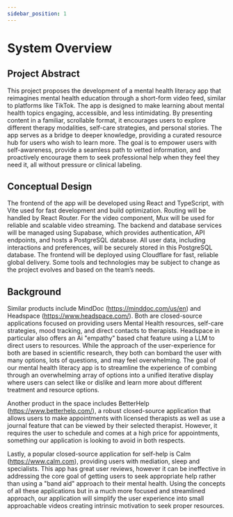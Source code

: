 ```yaml
---
sidebar_position: 1
---
```


# System Overview

## Project Abstract
This project proposes the development of a mental health literacy app that reimagines mental health education through a short-form video feed, similar to platforms like TikTok. The app is designed to make learning about mental health topics engaging, accessible, and less intimidating. By presenting content in a familiar, scrollable format, it encourages users to explore different therapy modalities, self-care strategies, and personal stories. The app serves as a bridge to deeper knowledge, providing a curated resource hub for users who wish to learn more. The goal is to empower users with self-awareness, provide a seamless path to vetted information, and proactively encourage them to seek professional help when they feel they need it, all without pressure or clinical labeling.

## Conceptual Design
The frontend of the app will be developed using React and TypeScript, with Vite used for fast development and build optimization. Routing will be handled by React Router. For the video component, Mux will be used for reliable and scalable video streaming. The backend and database services will be managed using Supabase, which provides authentication, API endpoints, and hosts a PostgreSQL database. All user data, including interactions and preferences, will be securely stored in this PostgreSQL database. The frontend will be deployed using Cloudflare for fast, reliable global delivery. Some tools and technologies may be subject to change as the project evolves and based on the team’s needs.

## Background
Similar products include MindDoc (https://minddoc.com/us/en) and Headspace (https://www.headspace.com/). Both are closed-source applications focused on providing users Mental Health resources, self-care strategies, mood tracking, and direct contacts to therapists. Headspace in particular also offers an Ai "empathy" based chat feature using a LLM to direct users to resources. While the approach of the user-experience for both are based in scientific research, they both can bombard the user with many options, lots of questions, and may feel overwhelming. The goal of our mental health literacy app is to streamline the experience of combing through an overwhelming array of options into a unified iterative display where users can select like or dislike and learn more about different treatment and resource options.

Another product in the space includes BetterHelp (https://www.betterhelp.com/), a robust closed-source application that allows users to make appointments with licensed therapists as well as use a journal feature that can be viewed by their selected therapist. However, it requires the user to schedule and comes at a high price for appointments, something our application is looking to avoid in both respects. 

Lastly, a popular closed-source application for self-help is Calm (https://www.calm.com), providing users with mediation, sleep and specialists. This app has great user reviews, however it can be ineffective in addressing the core goal of getting users to seek appropriate help rather than using a "band aid" approach to their mental health. Using the concepts of all these applications but in a much more focused and streamlined approach, our application will simplify the user experience into small approachable videos creating intrinsic motivation to seek proper resources.